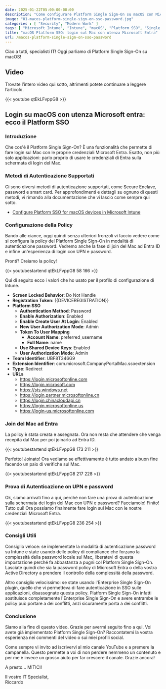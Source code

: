 ```yaml
---
date: 2025-01-22T05:00:00-00:00
description: "Come configurare Platform Single Sign-On su macOS con Microsoft Entra e Intune. Guida rapida su metodi di autenticazione, policy di compliance e consigli utili per un login sicuro e integrato."
image: "01-macos-platform-single-sign-on-sso-password.jpg"
categories : [ "Security", "Modern Work" ]
tags: [ "Microsoft Intune", "Intune", "macOS", "Platform SSO", "Single Sign-On", "Microsoft Entra", "Video", "Guida" ]
title: "macOS Platform SSO: login sul Mac con utenza Microsoft Entra"
url: /macos-platform-single-sign-on-sso-password
---
```

Ciao a tutti, specialisti IT! Oggi parliamo di Platform Single Sign-On su macOS!

## Video
Trovate l’intero video qui sotto, altrimenti potete continuare a leggere l’articolo.

{{< youtube qtEkLFvppG8 >}}

## Login su macOS con utenza Microsoft entra: ecco il Platform SSO

### Introduzione
Che cos'è il Platform Single Sign-On? È una funzionalità che permette di fare login sul Mac con le proprie credenziali Microsoft Entra. Esatto, non più solo applicazioni: parlo proprio di usare le credenziali di Entra sulla schermata di login del Mac.

### Metodi di Autenticazione Supportati
Ci sono diversi metodi di autenticazione supportati, come Secure Enclave, password e smart card. Per approfondimenti e dettagli su ognuno di questi metodi, vi rimando alla documentazione che vi lascio come sempre qui sotto.

- [Configure Platform SSO for macOS devices in Microsoft Intune](https://learn.microsoft.com/en-us/mem/intune/configuration/platform-sso-macos)

### Configurazione della Policy
Bando alle ciance, oggi quindi senza ulteriori fronzoli vi faccio vedere come si configura la policy del Platform Single Sign-On in modalità di autenticazione password. Vedremo anche la fase di join del Mac ad Entra ID e infine un'esperienza di login con UPN e password.

Pronti? Creiamo la policy!

{{< youtubestartend qtEkLFvppG8 58 166 >}}

Qui di seguito ecco i valori che ho usato per il profilo di configurazione di Intune.

- **Screen Locked Behavior**: Do Not Handle
- **Registration Token**: {{DEVICEREGISTRATION}}
- **Platform SSO**
  - **Authentication Method**: Password
  - **Enable Authorization**: Enabled
  - **Enable Create User At Login**: Enabled
  - **New User Authorization Mode**: Admin
  - **Token To User Mapping**
    - **Account Name**: preferred_username
    - **Full Name**: name
  - **Use Shared Device Keys**: Enabled
  - **User Authorization Mode**: Admin
- **Team Identifier**: UBF8T346G9
- **Extension Identifier**: com.microsoft.CompanyPortalMac.ssoextension
- **Type**: Redirect
- **URLs**
  - https://login.microsoftonline.com
  - https://login.microsoft.com
  - https://sts.windows.net
  - https://login.partner.microsoftonline.cn
  - https://login.chinacloudapi.cn
  - https://login.microsoftonline.us
  - https://login-us.microsoftonline.com

### Join del Mac ad Entra
La policy è stata creata e assegnata. Ora non resta che attendere che venga recepita dal Mac per poi joinarlo ad Entra ID.

{{< youtubestartend qtEkLFvppG8 173 211 >}}

Perfetto! Joinato! Ora vediamo se effettivamente è tutto andato a buon fine facendo un paio di verifiche sul Mac.

{{< youtubestartend qtEkLFvppG8 217 228 >}}

### Prova di Autenticazione on UPN e password
Ok, siamo arrivati fino a qui, perché non fare una prova di autenticazione sulla schermata dei login del Mac con UPN e password? Facciamolo! Finito! Tutto qui! Ora possiamo finalmente fare login sul Mac con le nostre credenziali Microsoft Entra.

{{< youtubestartend qtEkLFvppG8 236 254 >}}

### Consigli Utili
Consiglio veloce: se implementate la modalità di autenticazione password su Intune e state usando delle policy di compliance che forzano la complessità della password locale sul Mac, liberatevi di questa impostazione perché fa abbastanza a pugni col Platform Single Sign-On. Lasciate quindi che sia la password policy di Microsoft Entra o della vostra Active Directory a prendere il controllo della complessità della password.

Altro consiglio velocissimo: se state usando l'Enterprise Single Sign-On plugin, quello che vi permetteva di fare autenticazione in SSO sulle applicazioni, disassegnate questa policy. Platform Single Sign-On infatti sostituisce completamente l'Enterprise Single Sign-On e avere entrambe le policy può portare a dei conflitti, anzi sicuramente porta a dei conflitti.

### Conclusione
Siamo alla fine di questo video. Grazie per avermi seguito fino a qui. Voi avete già implementato Platform Single Sign-On? Raccontatemi la vostra esperienza nei commenti del video o sui miei profili social.

Come sempre vi invito ad iscrivervi al mio canale YouTube e a premere la campanella. Questo permette a voi di non perdere nemmeno un contenuto e per me è invece un grosso aiuto per far crescere il canale. Grazie ancora!

A presto... MITICI!

Il vostro IT Specialist,  
Riccardo